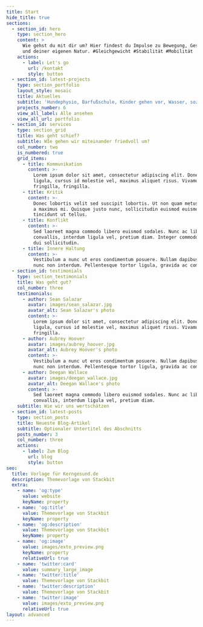```yaml
---
title: Start
hide_title: true
sections:
  - section_id: hero
    type: section_hero
    content: >
      Wie gehst du mit dir um? Hier findest du Impulse zu Bewegung, Gesundheit
      und deiner eigenen Natur. #Gleichgewicht #Stabilität #Mobilität
    actions:
      - label: Let's go
        url: /kontakt
        style: button
  - section_id: latest-projects
    type: section_portfolio
    layout_style: mosaic
    title: Aktuelles
    subtitle: 'Hundephysio, Barfußschule, Kinder gehen vor, Wasser, soziale Kälte .....'
    projects_number: 6
    view_all_label: Alle ansehen
    view_all_url: portfolio
  - section_id: services
    type: section_grid
    title: Was geht schief?
    subtitle: WIe gehen wir miteinander friedvoll um?
    col_number: two
    is_numbered: true
    grid_items:
      - title: Kommunikation
        content: >-
          Lorem ipsum dolor sit amet, consectetur adipiscing elit. Donec nisl
          ligula, cursus id molestie vel, maximus aliquet risus. Vivamus in nibh
          fringilla, fringilla.
      - title: Kritik
        content: >-
          Donec lobortis velit sed suscipit lobortis. Ut non quam metus. Nullam
          a maximus mi. Quisque justo nunc, sollicitudin euismod euismod at,
          tincidunt ut tellus.
      - title: Konflikt
        content: >-
          Sed laoreet magna commodo libero euismod sodales. Nunc ac libero
          convallis, interdum ligula vel, pretium diam. Integer commodo sem at
          dui sollicitudin.
      - title: Innere Haltung
        content: >-
          Vestibulum a nunc ut eros condimentum posuere. Nullam dapibus quis
          nunc non interdum. Pellentesque tortor ligula, gravida ac commodo eu.
  - section_id: testimonials
    type: section_testimonials
    title: Was geht gut?
    col_number: three
    testimonials:
      - author: Sean Salazar
        avatar: images/sean_salazar.jpg
        avatar_alt: Sean Salazar's photo
        content: >-
          Lorem ipsum dolor sit amet, consectetur adipiscing elit. Donec nisl
          ligula, cursus id molestie vel, maximus aliquet risus. Vivamus in nibh
          fringilla.
      - author: Aubrey Hoover
        avatar: images/aubrey_hoover.jpg
        avatar_alt: Aubrey Hoover's photo
        content: >-
          Vestibulum a nunc ut eros condimentum posuere. Nullam dapibus quis
          nunc non interdum. Pellentesque tortor ligula, gravida ac commodo eu.
      - author: Deegan Wallace
        avatar: images/deegan_wallace.jpg
        avatar_alt: Deegan Wallace's photo
        content: >-
          Sed laoreet magna commodo libero euismod sodales. Nunc ac libero
          convallis, interdum ligula vel, pretium diam.
    subtitle: Wie wir uns wertschätzen
  - section_id: latest-posts
    type: section_posts
    title: Neueste Blog-Artikel
    subtitle: Optionaler Untertitel des Abschnitts
    posts_number: 3
    col_number: three
    actions:
      - label: Zum Blog
        url: blog
        style: button
seo:
  title: Vorlage für Kerngesund.de
  description: Themevorlage von Stackbit
  extra:
    - name: 'og:type'
      value: website
      keyName: property
    - name: 'og:title'
      value: Themevorlage von Stackbit
      keyName: property
    - name: 'og:description'
      value: Themevorlage von Stackbit
      keyName: property
    - name: 'og:image'
      value: images/exto_preview.png
      keyName: property
      relativeUrl: true
    - name: 'twitter:card'
      value: summary_large_image
    - name: 'twitter:title'
      value: Themevorlage von Stackbit
    - name: 'twitter:description'
      value: Themevorlage von Stackbit
    - name: 'twitter:image'
      value: images/exto_preview.png
      relativeUrl: true
layout: advanced
---
```

